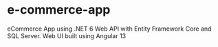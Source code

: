 # e-commerce-app
eCommerce App using .NET 6 Web API with Entity Framework Core and SQL Server. Web UI built using Angular 13
